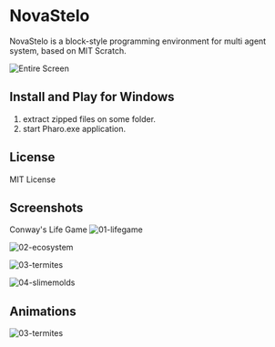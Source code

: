# NovaStelo
NovaStelo is a block-style programming environment for multi agent system, based on MIT Scratch.

![Entire Screen](https://raw.githubusercontent.com/EiichiroIto/NovaStelo/master/src/images/NovaStelo.png)

## Install and Play for Windows
1. extract zipped files on some folder.
2. start Pharo.exe application.

## License
MIT License

## Screenshots
Conway's Life Game
![01-lifegame](https://raw.githubusercontent.com/EiichiroIto/NovaStelo/master/src/images/01-lifegame.png)

![02-ecosystem](https://raw.githubusercontent.com/EiichiroIto/NovaStelo/master/src/images/02-ecosystem.png)

![03-termites](https://raw.githubusercontent.com/EiichiroIto/NovaStelo/master/src/images/03-termites.png)

![04-slimemolds](https://raw.githubusercontent.com/EiichiroIto/NovaStelo/master/src/images/04-slimemolds.png)

## Animations
![03-termites](https://raw.githubusercontent.com/EiichiroIto/NovaStelo/master/src/images/03-termites.gif)

